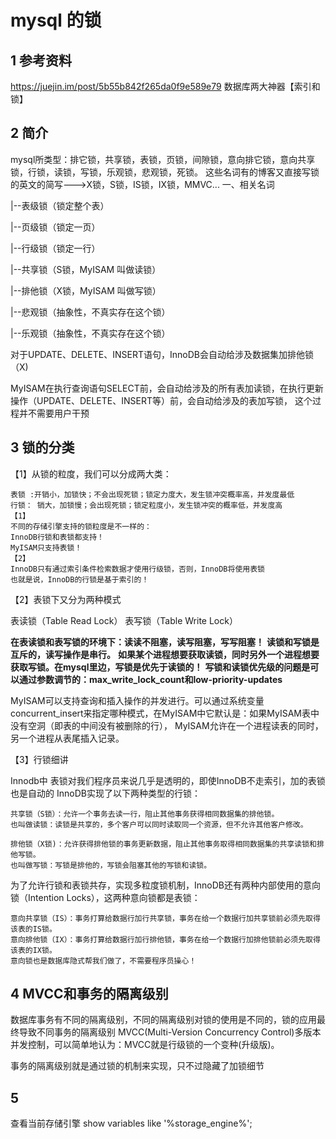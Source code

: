 # mysql 的锁


## 1 参考资料

https://juejin.im/post/5b55b842f265da0f9e589e79  数据库两大神器【索引和锁】

## 2 简介

mysql所类型：排它锁，共享锁，表锁，页锁，间隙锁，意向排它锁，意向共享锁，行锁，读锁，写锁，乐观锁，悲观锁，死锁。
这些名词有的博客又直接写锁的英文的简写--->X锁，S锁，IS锁，IX锁，MMVC...
一、相关名词

|--表级锁（锁定整个表）

|--页级锁（锁定一页）

|--行级锁（锁定一行）

|--共享锁（S锁，MyISAM 叫做读锁）

|--排他锁（X锁，MyISAM 叫做写锁）

|--悲观锁（抽象性，不真实存在这个锁）

|--乐观锁（抽象性，不真实存在这个锁）



对于UPDATE、DELETE、INSERT语句，InnoDB会自动给涉及数据集加排他锁（X)

MyISAM在执行查询语句SELECT前，会自动给涉及的所有表加读锁，在执行更新操作（UPDATE、DELETE、INSERT等）前，会自动给涉及的表加写锁，
这个过程并不需要用户干预

## 3 锁的分类

【1】从锁的粒度，我们可以分成两大类：
        
    表锁 :开销小，加锁快；不会出现死锁；锁定力度大，发生锁冲突概率高，并发度最低
    行锁： 销大，加锁慢；会出现死锁；锁定粒度小，发生锁冲突的概率低，并发度高
    【1】
    不同的存储引擎支持的锁粒度是不一样的：
    InnoDB行锁和表锁都支持！
    MyISAM只支持表锁！
    【2】
    InnoDB只有通过索引条件检索数据才使用行级锁，否则，InnoDB将使用表锁
    也就是说，InnoDB的行锁是基于索引的！

【2】表锁下又分为两种模式

表读锁（Table Read Lock）
表写锁（Table Write Lock）

**在表读锁和表写锁的环境下：读读不阻塞，读写阻塞，写写阻塞！**
**读锁和写锁是互斥的，读写操作是串行。**
**如果某个进程想要获取读锁，同时另外一个进程想要获取写锁。在mysql里边，写锁是优先于读锁的！**
**写锁和读锁优先级的问题是可以通过参数调节的：max_write_lock_count和low-priority-updates**

MyISAM可以支持查询和插入操作的并发进行。可以通过系统变量concurrent_insert来指定哪种模式，在MyISAM中它默认是：如果MyISAM表中没有空洞（即表的中间没有被删除的行），
MyISAM允许在一个进程读表的同时，另一个进程从表尾插入记录。

【3】行锁细讲

Innodb中 表锁对我们程序员来说几乎是透明的，即使InnoDB不走索引，加的表锁也是自动的
InnoDB实现了以下两种类型的行锁：

    共享锁（S锁）：允许一个事务去读一行，阻止其他事务获得相同数据集的排他锁。
    也叫做读锁：读锁是共享的，多个客户可以同时读取同一个资源，但不允许其他客户修改。
    
    排他锁（X锁)：允许获得排他锁的事务更新数据，阻止其他事务取得相同数据集的共享读锁和排他写锁。
    也叫做写锁：写锁是排他的，写锁会阻塞其他的写锁和读锁。

为了允许行锁和表锁共存，实现多粒度锁机制，InnoDB还有两种内部使用的意向锁（Intention Locks），这两种意向锁都是表锁：
    
    意向共享锁（IS）：事务打算给数据行加行共享锁，事务在给一个数据行加共享锁前必须先取得该表的IS锁。
    意向排他锁（IX）：事务打算给数据行加行排他锁，事务在给一个数据行加排他锁前必须先取得该表的IX锁。
    意向锁也是数据库隐式帮我们做了，不需要程序员操心！


## 4 MVCC和事务的隔离级别

数据库事务有不同的隔离级别，不同的隔离级别对锁的使用是不同的，锁的应用最终导致不同事务的隔离级别
MVCC(Multi-Version Concurrency Control)多版本并发控制，可以简单地认为：MVCC就是行级锁的一个变种(升级版)。

事务的隔离级别就是通过锁的机制来实现，只不过隐藏了加锁细节

## 5
查看当前存储引擎
show variables like '%storage_engine%';
















































